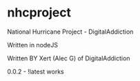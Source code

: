 # nhcproject
National Hurricane Project - DigitalAddiction


Written in nodeJS


Written BY Xert (Alec G) of DigitalAddiction


0.0.2 - !latest works 



